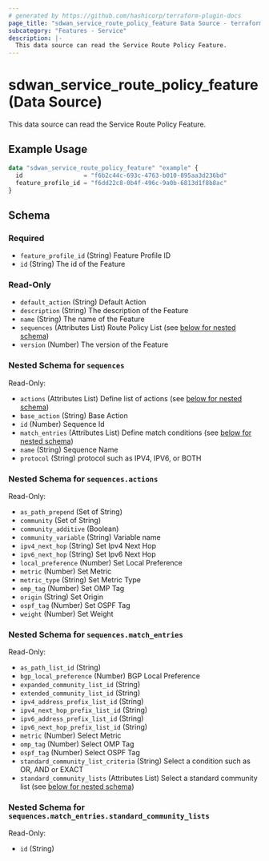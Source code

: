 ```yaml
---
# generated by https://github.com/hashicorp/terraform-plugin-docs
page_title: "sdwan_service_route_policy_feature Data Source - terraform-provider-sdwan"
subcategory: "Features - Service"
description: |-
  This data source can read the Service Route Policy Feature.
---
```


# sdwan_service_route_policy_feature (Data Source)

This data source can read the Service Route Policy Feature.

## Example Usage

```terraform
data "sdwan_service_route_policy_feature" "example" {
  id                 = "f6b2c44c-693c-4763-b010-895aa3d236bd"
  feature_profile_id = "f6dd22c8-0b4f-496c-9a0b-6813d1f8b8ac"
}
```

<!-- schema generated by tfplugindocs -->
## Schema

### Required

- `feature_profile_id` (String) Feature Profile ID
- `id` (String) The id of the Feature

### Read-Only

- `default_action` (String) Default Action
- `description` (String) The description of the Feature
- `name` (String) The name of the Feature
- `sequences` (Attributes List) Route Policy List (see [below for nested schema](#nestedatt--sequences))
- `version` (Number) The version of the Feature

<a id="nestedatt--sequences"></a>
### Nested Schema for `sequences`

Read-Only:

- `actions` (Attributes List) Define list of actions (see [below for nested schema](#nestedatt--sequences--actions))
- `base_action` (String) Base Action
- `id` (Number) Sequence Id
- `match_entries` (Attributes List) Define match conditions (see [below for nested schema](#nestedatt--sequences--match_entries))
- `name` (String) Sequence Name
- `protocol` (String) protocol such as IPV4, IPV6, or BOTH

<a id="nestedatt--sequences--actions"></a>
### Nested Schema for `sequences.actions`

Read-Only:

- `as_path_prepend` (Set of String)
- `community` (Set of String)
- `community_additive` (Boolean)
- `community_variable` (String) Variable name
- `ipv4_next_hop` (String) Set Ipv4 Next Hop
- `ipv6_next_hop` (String) Set Ipv6 Next Hop
- `local_preference` (Number) Set Local Preference
- `metric` (Number) Set Metric
- `metric_type` (String) Set Metric Type
- `omp_tag` (Number) Set OMP Tag
- `origin` (String) Set Origin
- `ospf_tag` (Number) Set OSPF Tag
- `weight` (Number) Set Weight


<a id="nestedatt--sequences--match_entries"></a>
### Nested Schema for `sequences.match_entries`

Read-Only:

- `as_path_list_id` (String)
- `bgp_local_preference` (Number) BGP Local Preference
- `expanded_community_list_id` (String)
- `extended_community_list_id` (String)
- `ipv4_address_prefix_list_id` (String)
- `ipv4_next_hop_prefix_list_id` (String)
- `ipv6_address_prefix_list_id` (String)
- `ipv6_next_hop_prefix_list_id` (String)
- `metric` (Number) Select Metric
- `omp_tag` (Number) Select OMP Tag
- `ospf_tag` (Number) Select OSPF Tag
- `standard_community_list_criteria` (String) Select a condition such as OR, AND or EXACT
- `standard_community_lists` (Attributes List) Select a standard community list (see [below for nested schema](#nestedatt--sequences--match_entries--standard_community_lists))

<a id="nestedatt--sequences--match_entries--standard_community_lists"></a>
### Nested Schema for `sequences.match_entries.standard_community_lists`

Read-Only:

- `id` (String)
